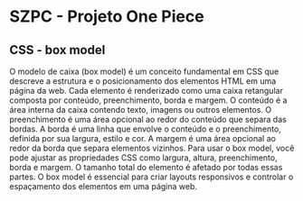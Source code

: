 # SZPC - Projeto One Piece

## CSS - box model

O modelo de caixa (box model) é um conceito fundamental em CSS que descreve a estrutura e o posicionamento dos elementos HTML em uma página da web. Cada elemento é renderizado como uma caixa retangular composta por conteúdo, preenchimento, borda e margem. O conteúdo é a área interna da caixa contendo texto, imagens ou outros elementos. O preenchimento é uma área opcional ao redor do conteúdo que separa das bordas. A borda é uma linha que envolve o conteúdo e o preenchimento, definida por sua largura, estilo e cor. A margem é uma área opcional ao redor da borda que separa elementos vizinhos. Para usar o box model, você pode ajustar as propriedades CSS como largura, altura, preenchimento, borda e margem. O tamanho total do elemento é afetado por todas essas partes. O box model é essencial para criar layouts responsivos e controlar o espaçamento dos elementos em uma página web.